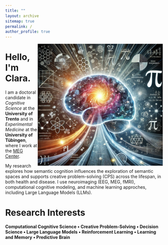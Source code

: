 ```yaml
---
title: ""
layout: archive
sitemap: true
permalink: /
author_profile: true
---
```


<img src="/assets/images/pi.png" width="400px" alt="Clara's World" align="right" padding="20px" />

# Hello, I'm Clara.

I am a doctoral candidate in *Cognitive Science* at the **University of Trento** and in *Experimental Medicine* at the **University of Tübingen**, where I work at the [MEG Center](https://www.medizin.uni-tuebingen.de/de/medizinische-fakultaet/forschung/core-facilities/meg-zentrum).
<br>     
          
My research explores how semantic cognition influences the exploration of semantic spaces and supports creative problem-solving (CPS) across the lifespan, in both health and disease. I use neuroimaging (EEG, MEG, fMRI), computational cognitive modeling, and machine learning approches, including Large Language Models (LLMs).

Research Interests
======

**Computational Cognitive Science • Creative Problem-Solving • Decision Science • Large Language Models • Reinforcement Learning • Learning and Memory • Predictive Brain**
